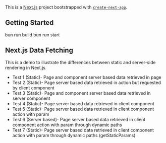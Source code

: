 This is a [Next.js](https://nextjs.org) project bootstrapped with [`create-next-app`](https://nextjs.org/docs/app/api-reference/cli/create-next-app).

## Getting Started

bun run build
bun run start

## Next.js Data Fetching
This is a demo to illustrate the differences between static and server-side rendering in Next.js.

- Test 1 (Static)- Page and component server based data retrieved in page
- Test 2 (Static)- Page server based data retrieved in action but requested by client component
- Test 3 (Static)- Page and component server based data retrieved in server component
- Test 4 (Static)- Page server based data retrieved in client component
- Test 5 (Static)- Page server based data retrieved in client component action with param
- Test 6 (Server based)- Page server based data retrieved in client component action with param through dynamic paths
- Test 7 (Static)- Page server based data retrieved in client component action with param through dynamic paths (getStaticParams)